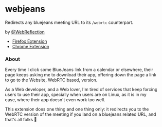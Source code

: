 # webjeans

Redirects any bluejeans meeting URL to its `/webrtc` counterpart.

by [@WebReflection](https://twitter.com/WebReflection)

  * [Firefox Extension](https://addons.mozilla.org/en-US/firefox/addon/webjeans/)
  * [Chrome Extension](https://chrome.google.com/webstore/detail/webjeans/genohdaomlakhpdmffplnefmkacmadlo)

### About

Every time I click some BlueJeans link from a calendar or elsewhere, their page keeps asking me to download their app, offering down the page a link to go to the Website, WebRTC based, version.

As a Web developer, and a Web lover, I'm tired of services that keep forcing users to use their app, specially when users are on Linux, as it is in my case, where their app doesn't even work too well.

This extension does one thing and one thing only: it redirects you to the WebRTC version of the meeting if you land on a bluejeans related URL, and that's all folks 👋
